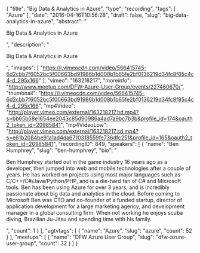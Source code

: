 {
  "title": "Big Data & Analytics in Azure",
  "type": "recording",
  "tags": [
    "Azure"
  ],
  "date": "2016-04-16T10:56:28",
  "draft": false,
  "slug": "big-data-analytics-in-azure",
  "abstract": "<p>Big Data & Analytics in Azure</p>",
  "description": "<p>Big Data & Analytics in Azure</p>",
  "images": [
    "https://i.vimeocdn.com/video/566415745-6d2cbb7f6052bc5f00663bd91986b1d008b1b65fe2bf0136219d34fc8f85c4c4-d_295x166"
  ],
  "vimeo": "163218217",
  "moreinfo": "http://www.meetup.com/DFW-Azure-User-Group/events/227460670/",
  "thumbnail": "https://i.vimeocdn.com/video/566415745-6d2cbb7f6052bc5f00663bd91986b1d008b1b65fe2bf0136219d34fc8f85c4c4-d_295x166",
  "mp4Video": "http://player.vimeo.com/external/163218217.hd.mp4?s=bb65b58e1654ee2043c85d90986a4ad7a9bc7b3b&profile_id=174&oauth2_token_id=20985841",
  "mp4VideoLow": "http://player.vimeo.com/external/163218217.sd.mp4?s=e61b2084be91a1ad4da6710318559fe736dfc251&profile_id=165&oauth2_token_id=20985841",
  "recordingID": 849,
  "speakers": [
    {
      "name": "Ben Humphrey",
      "slug": "ben-humphrey",
      "bio": "<p>Ben Humphrey started out in the game industry 16 years ago as a developer, then jumped into web and mobile technologies after a couple of years. He has worked on projects using most major languages such as C/C++/C#/Java/Python/PHP, and is a die-hard fan of C# and Microsoft tools. Ben has been using Azure for over 3 years, and is incredibly passionate about big data and analytics in the cloud. Before coming to Microsoft Ben was CTO and co-founder of a funded startup, director of application development for a large marketing agency, and development manager in a global consulting firm. When not working he enjoys scuba diving, Brazilian Ju-Jitsu and spending time with his family. </p>",
      "count": 1
    }
  ],
  "ugtvtags": [
    {
      "name": "Azure",
      "slug": "azure",
      "count": 52
    }
  ],
  "meetups": [
    {
      "name": "DFW Azure User Group",
      "slug": "dfw-azure-user-group",
      "count": 32
    }
  ]
}